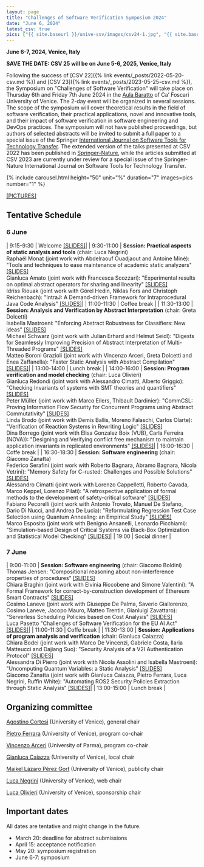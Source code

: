 ```yaml
---
layout: page
title: "Challenges of Software Verification Symposium 2024"
date: "June 6, 2024"
latest_csv: true
pics: ["{{ site.baseurl }}/unive-ssv/images/csv24-1.jpg", "{{ site.baseurl }}/unive-ssv/images/csv24-2.jpg"]
---
```


**June 6-7, 2024, Venice, Italy**

**SAVE THE DATE: CSV 25 will be on June 5-6, 2025, Venice, Italy**


Following the success of [CSV 22]({% link events/_posts/2022-05-20-csv.md %}) and [CSV 23]({% link events/_posts/2023-05-25-csv.md %}), the Symposium on "Challenges of Software Verification" will take place on Thursday 6th and Friday 7th June 2024 in the [Aula Baratto](https://www.unive.it/pag/30119/) of Ca’ Foscari University of Venice. The 2-day event will be organized in several sessions. The scope of the symposium will cover theoretical results in the field of software verification, their practical applications, novel and innovative tools, and their impact of software verification in software engineering and DevOps practices. The symposium will not have published proceedings, but authors of selected abstracts will be invited to submit a full paper to a special issue of the Springer [International Journal on Software Tools for Technology Transfer](https://www.springer.com/journal/10009). The extended version of the talks presented at CSV 2022 has been published in [Springer-Nature](https://link.springer.com/book/10.1007/978-981-19-9601-6), while the articles submitted at CSV 2023 are currently under review for a special issue of the Springer-Nature International Journal on Software Tools for Technology Transfer.

{% include carousel.html height="50" unit="%" duration="7" images=pics number="1" %}

[[PICTURES]](https://drive.google.com/drive/folders/1HFpHdRQvdkRG1p4ZkV7eogjTNWvmhsA6?usp=sharing)

## Tentative Schedule

### 6 June

| 9:15-9:30 | Welcome [[SLIDES]](https://drive.google.com/open?id=1KGNobZXWji0BQyMBLxjQa-JKbKeCNVFV&usp=drive_fs)|
| 9:30-11:00 | **Session: Practical aspects of static analysis and tools** (chair: Luca Negrini)<br> Raphaël Monat (joint work with Abdelraouf Ouadjaout and Antoine Miné): "Tools and techniques to ease maintenance of academic static analyzers" [[SLIDES]](https://drive.google.com/open?id=1x_DSbqwYMfBMJMmjO7pIxUzwjmQB7wt1&usp=drive_fs)<br> Gianluca Amato (joint work with Francesca Scozzari): "Experimental results on optimal abstract operators for sharing and linearity" [[SLIDES]](https://drive.google.com/open?id=1oZ-y6fHww4SkQQ6FLxif73lhT69Tsshx&usp=drive_fs)<br> Idriss Riouak (joint work with Görel Hedin, Niklas Fors and Christoph Reichenbach): "IntraJ: A Demand-driven Framework for Intraprocedural Java Code Analysis" [[SLIDES]](https://drive.google.com/open?id=1K6hRPUBINYyH2UQg01Rx9s7tb7cTZ7Og&usp=drive_fs)|
| 11:00-11:30 | Coffee break |
| 11:30-13:00 | **Session: Analysis and Verification by Abstract Interpretation** (chair: Greta Dolcetti) <br> Isabella Mastroeni: "Enforcing Abstract Robustness for Classifiers: New ideas" [[SLIDES]](https://drive.google.com/open?id=1iD7zrT-KHWk4LaM9ye793_S1XQn3s9qU&usp=drive_fs)<br> Michael Schwarz (joint work with Julian Erhard and Helmut Seidl): "Digests for Seamlessly Improving Precision of Abstract Interpretation of Multi-Threaded Programs" [[SLIDES]](https://drive.google.com/open?id=1xnlnv7U1VqIPwww_irYACGtgOC6sEU_G&usp=drive_fs)<br> Matteo Boroni Grazioli (joint work with Vincenzo Arceri, Greta Dolcetti and Enea Zaffanella): "Faster Static Analysis with Abstract Compilation" [[SLIDES]](https://drive.google.com/open?id=1HBMcd2mZXKUSxr0tlLc2E7WRoAYy1zyF&usp=drive_fs)|
| 13:00-14:00 | Lunch break |
| 14:00-16:00 | **Session: Program verification and model checking** (chair: Luca Olivieri)<br> Gianluca Redondi (joint work with Alessandro Cimatti, Alberto Griggio): "Checking Invariants of systems with SMT theories and quantifiers" [[SLIDES]](https://drive.google.com/open?id=17iYeur2hvjQqu3B0mVOm049hzGqQ0XaZ&usp=drive_fs)<br> Peter Müller (joint work with Marco Eilers, Thibault Dardinier): "CommCSL: Proving Information Flow Security for Concurrent Programs using Abstract Commutativity" [[SLIDES]](https://drive.google.com/open?id=1KBlIM7k3wTHGJSjoyYlAcgGbfDzXwL9Q&usp=drive_fs)<br> Linda Brodo (joint work with Demis Ballis, Moreno Falaschi, Carlos Olarte): "Verification of Reaction Systems in Rewriting Logic" [[SLIDES]](https://drive.google.com/open?id=11W1Nu5bXE06l5Ll_3KjWvBF7lRvMt2dd&usp=drive_fs)<br> Dina Borrego (joint work with Elisa Gonzalez Boix (VUB), Carla Ferreira (NOVA)): "Designing and Verifying conflict free mechanism to maintain application invariants in replicated environments" [[SLIDES]](https://drive.google.com/open?id=1av4PYb8Ml_I4nHR8B3fh5MVcnSLMCGTf&usp=drive_fs)|
| 16:00-16:30 | Coffe break |
| 16:30-18:30 | **Session: Software engineering** (chair: Giacomo Zanatta)<br> Federico Serafini (joint work with Roberto Bagnara, Abramo Bagnara, Nicola Vetrini): "Memory Safety for C-rusted: Challenges and Possible Solutions" [[SLIDES]](https://drive.google.com/open?id=1h-Xg4ul-RmwhBBNkDqVBea30mOJgkg9Y&usp=drive_fs)<br> Alessandro Cimatti (joint work with Lorenzo Cappelletti, Roberto Cavada, Marco Keppel, Lorenzo Pilati): "A retrospective application of formal methods to the development of safety-critical software" [[SLIDES]](https://drive.google.com/open?id=1Xh6Y6tVYDHhRkeZvQqh2lSOFCPK72qiq&usp=drive_fs)<br> Fabiano Pecorelli (joint work with Antonio Trovato, Manuel De Stefano, Dario Di Nucci, and Andrea De Lucia): "Reformulating Regression Test Case Selection using Quantum Annealing: an Empirical Study" [[SLIDES]](https://drive.google.com/open?id=1nYRp9Qr06mSesVcHrXJh76rHRegbzxhC&usp=drive_fs)<br> Marco Esposito (joint work with Benigno Ansanelli, Leonardo Picchiami): "Simulation-based Design of Critical Systems via Black-Box Optimization and Statistical Model Checking" [[SLIDES]](https://drive.google.com/open?id=1KGEQs74HXwjnGKmQ7iB8g74M9e24tETd&usp=drive_fs)|
| 19:00 | Social dinner |

### 7 June

| 9:00-11:00 | **Session: Software engineering** (chair: Giacomo Boldini)<br> Thomas Jensen: "Compositional reasoning about non-interference properties of procedures" [[SLIDES]](https://drive.google.com/open?id=1zvie5X_xNgjMzbeePkLykqD6fD9n3_Zm&usp=drive_fs)<br> Chiara Braghin (joint work with Elvinia Riccobene and Simone Valentini): "A Formal Framework for correct-by-construction development of Ethereum Smart Contracts" [[SLIDES]](https://drive.google.com/open?id=1Jwk1x5by9Pcp4elQMmA5i1b5RZLldM8X&usp=drive_fs)<br> Cosimo Laneve (joint work with Giuseppe De Palma, Saverio Giallorenzo, Cosimo Laneve, Jacopo Mauro, Matteo Trentin, Gianluigi Zavattaro): "Serverless Scheduling Policies based on Cost Analysis" [[SLIDES]](https://drive.google.com/open?id=1JuE2j5m7BuMmHNrBL3lhSsPt-LOCB3-c&usp=drive_fs)<br>Luca Pasetto "Challenges of Software Verification for the EU AI Act" [[SLIDES]](https://drive.google.com/open?id=1DfJZYR0hlLeqGyGLC2_zwmYPFXNw3qhV&usp=drive_fs)|
| 11:00-11:30 | Coffe break |
| 11:30-13:00 | **Session: Applications of program analysis and verification** (chair: Gianluca Caiazza)<br> Chiara Bodei (joint work with Marco De Vincenzi, Gabriele Costa, Ilaria Matteucci and Dajiang Suo): "Security Analysis of a V2I Authentication Protocol" [[SLIDES]](https://drive.google.com/open?id=1JqGD3nlW5SCTDq1erGQEZ1bX1cwWPJ4j&usp=drive_fs)<br> Alessandra Di Pierro (joint work with Nicola Assolini and Isabella Mastroeni): "Uncomputing Quantum Variables: a Static Analysis" [[SLIDES]](https://drive.google.com/open?id=12NrC3E3cMNfZcC6IscT1iMYyr7gMVvgW&usp=drive_fs)<br> Giacomo Zanatta (joint work with Gianluca Caiazza, Pietro Ferrara, Luca Negrini, Ruffin White): "Automating ROS2 Security Policies Extraction through Static Analysis" [[SLIDES]](https://drive.google.com/open?id=1q8q7piqPRmDEEVLX6YyY3L5flc_T5FRe&usp=drive_fs)|
| 13:00-15:00 | Lunch break |

## Organizing committee

[Agostino Cortesi](https://unive.it/data/persone/5591776) (University of Venice), general chair

[Pietro Ferrara](https://dais.unive.it/~ferrara/) (University of Venice), program co-chair

[Vincenzo Arceri](https://vincenzoarceri.github.io/) (University of Parma), program co-chair

[Gianluca Caiazza](https://www.unive.it/data/persone/15776518) (University of Venice), local chair

[Maikel Lázaro Pérez Gort](https://www.unive.it/data/persone/19565731) (University of Venice), publicity chair

[Luca Negrini](https://lucaneg.github.io) (University of Venice), web chair

[Luca Olivieri](https://www.unive.it/data/people/25543514) (University of Venice), sponsorship chair

## Important dates

All dates are tentative and might change in the future.

- March 20: deadline for abstract submissions
- April 15: acceptance notification
- May 20: symposium registration
- June 6-7: symposium
